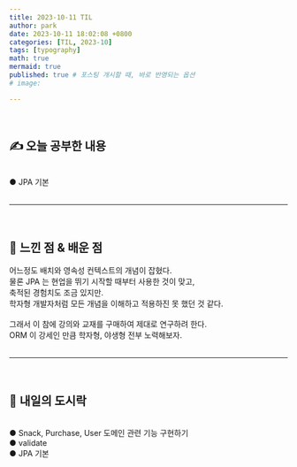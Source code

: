 ```yaml
---
title: 2023-10-11 TIL
author: park
date: 2023-10-11 18:02:08 +0800
categories: [TIL, 2023-10]
tags: [typography]
math: true
mermaid: true
published: true # 포스팅 개시할 때, 바로 반영되는 옵션
# image: 

---
```


<br>

## ✍ 오늘 공부한 내용

<br>
● JPA 기본<br>
<br>

---

<br>

## 🧠 느낀 점 & 배운 점 

어느정도 배치와 영속성 컨텍스트의 개념이 잡혔다.<br>
물론 JPA 는 현업을 뛰기 시작할 때부터 사용한 것이 맞고,<br>
축적된 경험치도 조금 있지만.<br>
학자형 개발자처럼 모든 개념을 이해하고 적용하진 못 했던 것 같다.<br>
<br>
그래서 이 참에 강의와 교재를 구매하여 제대로 연구하려 한다.<br>
ORM 이 강세인 만큼 학자형, 야생형 전부 노력해보자.<br>
<br>

---

<br>

## 🍱 내일의 도시락

<br>
● Snack, Purchase, User 도메인 관련 기능 구현하기<br>
● validate<br>
● JPA 기본<br>
<br>
<br>
